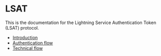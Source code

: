 # LSAT

This is the documentation for the Lightning Service Authentication Token \(LSAT\) protocol.

* [Introduction](introduction.md)
* [Authentication flow](high-level-flow.md)
* [Technical flow](technical-flow.md)

